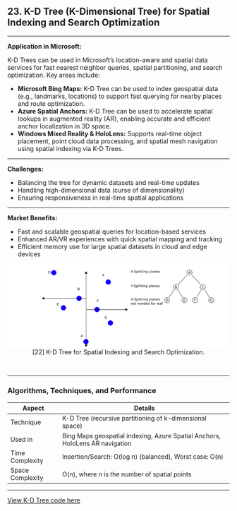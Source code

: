 

## **23. K-D Tree (K-Dimensional Tree) for Spatial Indexing and Search Optimization**

---

**Application in Microsoft:**

K-D Trees can be used in Microsoft’s location-aware and spatial data services for fast nearest neighbor queries, spatial partitioning, and search optimization. Key areas include:

* **Microsoft Bing Maps:** K-D Tree can be used to index geospatial data (e.g., landmarks, locations) to support fast querying for nearby places and route optimization.
* **Azure Spatial Anchors:** K-D Tree can be used to accelerate spatial lookups in augmented reality (AR), enabling accurate and efficient anchor localization in 3D space.
* **Windows Mixed Reality & HoloLens:** Supports real-time object placement, point cloud data processing, and spatial mesh navigation using spatial indexing via K-D Trees.

---

**Challenges:**

* Balancing the tree for dynamic datasets and real-time updates
* Handling high-dimensional data (curse of dimensionality)
* Ensuring responsiveness in real-time spatial applications

---

**Market Benefits:**

* Fast and scalable geospatial queries for location-based services
* Enhanced AR/VR experiences with quick spatial mapping and tracking
* Efficient memory use for large spatial datasets in cloud and edge devices

<p align="center">
  <img src="https://github.com/Sindhuhurakadli/sindhu_portfolio.io/blob/main/images/kdtree.gif?raw=true" alt="Microsoft Infrastructure">
  <br>
  [22] K-D Tree for Spatial Indexing and Search Optimization.
  <br>
</p><br>

---

### Algorithms, Techniques, and Performance

| Aspect           | Details                                                                      |
| ---------------- | ---------------------------------------------------------------------------- |
| Technique        | K-D Tree (recursive partitioning of k-dimensional space)                     |
| Used in          | Bing Maps geospatial indexing, Azure Spatial Anchors, HoloLens AR navigation |
| Time Complexity  | Insertion/Search: O(log n) (balanced), Worst case: O(n)                      |
| Space Complexity | O(n), where *n* is the number of spatial points                              |

---

[View K-D Tree code here](https://github.com/Sindhuhurakadli/sindhu_portfolio.io/blob/main/codes/kdtree.cpp)


